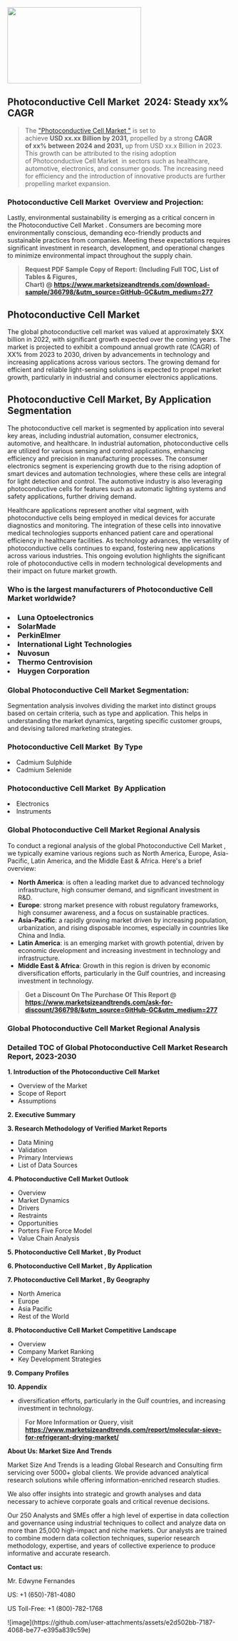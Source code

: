 <p><img class="alignnone size-medium wp-image-20088" src="https://ffe5etoiles.com/wp-content/uploads/2024/12/MST1-300x171.png" alt="" width="300" height="171" /></p><h2 id="ember46" class="ember-view reader-text-block__heading-2">Photoconductive Cell Market &nbsp;2024: Steady&nbsp;xx% CAGR</h2><blockquote id="ember47" class="ember-view reader-text-block__blockquote">The&nbsp;<a class="app-aware-link " href="https://www.marketsizeandtrends.com/download-sample/366798/&utm_source=GitHub-GC&utm_medium=277" target="_blank" data-test-app-aware-link="">"Photoconductive Cell Market "</a>&nbsp;is set to achieve&nbsp;<strong>USD&nbsp;xx.xx&nbsp;Billion by 2031,</strong>&nbsp;propelled by a strong&nbsp;<strong>CAGR of&nbsp;xx% between 2024 and 2031,</strong>&nbsp;up from USD xx.x Billion in 2023. This growth can be attributed to the rising adoption of&nbsp;Photoconductive Cell Market &nbsp;in sectors such as healthcare, automotive, electronics, and consumer goods. The increasing need for efficiency and the introduction of innovative products are further propelling market expansion.</blockquote><h3 id="ember48" class="ember-view reader-text-block__heading-3">Photoconductive Cell Market &nbsp;Overview and Projection:</h3><p id="ember49" class="ember-view reader-text-block__paragraph">Lastly, environmental sustainability is emerging as a critical concern in the&nbsp;Photoconductive Cell Market . Consumers are becoming more environmentally conscious, demanding eco-friendly products and sustainable practices from companies. Meeting these expectations requires significant investment in research, development, and operational changes to minimize environmental impact throughout the supply chain.</p><blockquote id="ember50" class="ember-view reader-text-block__blockquote"><strong>Request PDF Sample Copy of Report: (Including Full TOC, List of Tables &amp; Figures, Chart)&nbsp;@&nbsp;<strong><a href="https://www.marketsizeandtrends.com/download-sample/366798/&utm_source=GitHub-GC&utm_medium=277" target="_blank">https://www.marketsizeandtrends.com/download-sample/366798/&utm_source=GitHub-GC&utm_medium=277</a></strong></strong></blockquote><h3 class=""> <h2>Photoconductive Cell Market</h2><p>The global photoconductive cell market was valued at approximately $XX billion in 2022, with significant growth expected over the coming years. The market is projected to exhibit a compound annual growth rate (CAGR) of XX% from 2023 to 2030, driven by advancements in technology and increasing applications across various sectors. The growing demand for efficient and reliable light-sensing solutions is expected to propel market growth, particularly in industrial and consumer electronics applications.</p><h2>Photoconductive Cell Market, By Application Segmentation</h2><p>The photoconductive cell market is segmented by application into several key areas, including industrial automation, consumer electronics, automotive, and healthcare. In industrial automation, photoconductive cells are utilized for various sensing and control applications, enhancing efficiency and precision in manufacturing processes. The consumer electronics segment is experiencing growth due to the rising adoption of smart devices and automation technologies, where these cells are integral for light detection and control. The automotive industry is also leveraging photoconductive cells for features such as automatic lighting systems and safety applications, further driving demand.</p><p>Healthcare applications represent another vital segment, with photoconductive cells being employed in medical devices for accurate diagnostics and monitoring. The integration of these cells into innovative medical technologies supports enhanced patient care and operational efficiency in healthcare facilities. As technology advances, the versatility of photoconductive cells continues to expand, fostering new applications across various industries. This ongoing evolution highlights the significant role of photoconductive cells in modern technological developments and their impact on future market growth.</p></h3><h3 id="" class="">Who is the largest manufacturers of&nbsp;Photoconductive Cell Market  worldwide?</h3><h3 class=""></Li><Li>Luna Optoelectronics</Li><Li> SolarMade</Li><Li> PerkinElmer</Li><Li> International Light Technologies</Li><Li> Nuvosun</Li><Li> Thermo Centrovision</Li><Li> Huygen Corporation</h3><h3 id="ember53" class="ember-view reader-text-block__heading-3">Global&nbsp;Photoconductive Cell Market  Segmentation:</h3><p id="ember54" class="ember-view reader-text-block__paragraph">Segmentation analysis involves dividing the market into distinct groups based on certain criteria, such as type and application. This helps in understanding the market dynamics, targeting specific customer groups, and devising tailored marketing strategies.</p><h3 id="" class="">Photoconductive Cell Market &nbsp;By Type</h3><p></Li><Li>Cadmium Sulphide</Li><Li> Cadmium Selenide</p><h3 id="" class="">Photoconductive Cell Market &nbsp;By Application</h3><p class=""></Li><Li>Electronics</Li><Li> Instruments</p><h3 id="ember62" class="ember-view reader-text-block__heading-3">Global Photoconductive Cell Market  Regional Analysis</h3><p id="ember63" class="ember-view reader-text-block__paragraph">To conduct a regional analysis of the global Photoconductive Cell Market , we typically examine various regions such as North America, Europe, Asia-Pacific, Latin America, and the Middle East &amp; Africa. Here's a brief overview:</p><ul><li><strong>North America</strong>: is often a leading market due to advanced technology infrastructure, high consumer demand, and significant investment in R&amp;D.</li><li><strong>Europe</strong>: strong market presence with robust regulatory frameworks, high consumer awareness, and a focus on sustainable practices.</li><li><strong>Asia-Pacific</strong>: a rapidly growing market driven by increasing population, urbanization, and rising disposable incomes, especially in countries like China and India.</li><li><strong>Latin America</strong>: is an emerging market with growth potential, driven by economic development and increasing investment in technology and infrastructure.</li><li><strong>Middle East &amp; Africa</strong>: Growth in this region is driven by economic diversification efforts, particularly in the Gulf countries, and increasing investment in technology.</li></ul><blockquote id="ember61" class="ember-view reader-text-block__blockquote"><strong>Get a Discount On The Purchase Of This Report @ <strong><a href="https://html-cleaner.com/" target="">https://www.marketsizeandtrends.com/ask-for-discount/366798/&utm_source=GitHub-GC&utm_medium=277</a></strong></strong></blockquote><h3 id="ember62" class="ember-view reader-text-block__heading-3">Global Photoconductive Cell Market  Regional Analysis</h3><h3 id="" class="">Detailed TOC of Global Photoconductive Cell Market  Research Report, 2023-2030</h3><p id="" class=""><strong>1. Introduction of the Photoconductive Cell Market </strong></p><ul><li>Overview of the Market</li><li>Scope of Report</li><li>Assumptions</li></ul><p id="" class=""><strong>2. Executive Summary</strong></p><p id="" class=""><strong>3. Research Methodology of Verified Market Reports</strong></p><ul><li>Data Mining</li><li>Validation</li><li>Primary Interviews</li><li>List of Data Sources</li></ul><p id="" class=""><strong>4. Photoconductive Cell Market  Outlook</strong></p><ul><li>Overview</li><li>Market Dynamics</li><li>Drivers</li><li>Restraints</li><li>Opportunities</li><li>Porters Five Force Model</li><li>Value Chain Analysis</li></ul><p id="" class=""><strong>5. Photoconductive Cell Market , By Product</strong></p><p id="" class=""><strong>6. Photoconductive Cell Market , By Application</strong></p><p id="" class=""><strong>7. Photoconductive Cell Market , By Geography</strong></p><ul><li>North America</li><li>Europe</li><li>Asia Pacific</li><li>Rest of the World</li></ul><p id="" class=""><strong>8. Photoconductive Cell Market  Competitive Landscape</strong></p><ul><li>Overview</li><li>Company Market Ranking</li><li>Key Development Strategies</li></ul><p id="" class=""><strong>9. Company Profiles</strong></p><p id="" class=""><strong>10. Appendix</strong></p><ul><li>diversification efforts, particularly in the Gulf countries, and increasing investment in technology.</li></ul><blockquote id="ember65" class="ember-view reader-text-block__blockquote"><strong>For More Information or Query, visit <strong><strong><a href="https://html-cleaner.com/" target="">https://www.marketsizeandtrends.com/report/molecular-sieve-for-refrigerant-drying-market/</a></strong></strong></strong></blockquote><p id="" class=""><strong>About Us: Market Size And Trends</strong></p><p id="" class="">Market Size And Trends is a leading Global Research and Consulting firm servicing over 5000+ global clients. We provide advanced analytical research solutions while offering information-enriched research studies.</p><p id="" class="">We also offer insights into strategic and growth analyses and data necessary to achieve corporate goals and critical revenue decisions.</p><p id="" class="">Our 250 Analysts and SMEs offer a high level of expertise in data collection and governance using industrial techniques to collect and analyze data on more than 25,000 high-impact and niche markets. Our analysts are trained to combine modern data collection techniques, superior research methodology, expertise, and years of collective experience to produce informative and accurate research.</p><p id="" class=""><strong>Contact us:</strong></p><p id="" class="">Mr. Edwyne Fernandes</p><p id="" class="">US: +1 (650)-781-4080</p><p id="" class="">US Toll-Free: +1 (800)-782-1768</p>
![image](https://github.com/user-attachments/assets/e2d502bb-7187-4068-be77-e395a839c59e)
